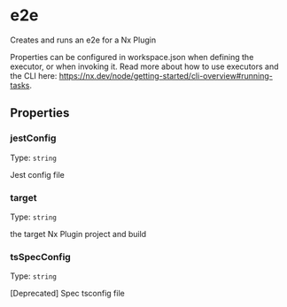 # e2e

Creates and runs an e2e for a Nx Plugin

Properties can be configured in workspace.json when defining the executor, or when invoking it.
Read more about how to use executors and the CLI here: https://nx.dev/node/getting-started/cli-overview#running-tasks.

## Properties

### jestConfig

Type: `string`

Jest config file

### target

Type: `string`

the target Nx Plugin project and build

### tsSpecConfig

Type: `string`

[Deprecated] Spec tsconfig file
